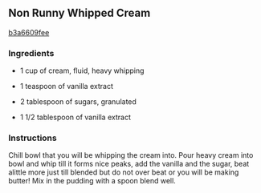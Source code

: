 ## Non Runny Whipped Cream

[b3a6609fee](http://www.food.com/recipe/non-runny-whipped-cream-108260)

### Ingredients

 - 1 cup of cream, fluid, heavy whipping

 - 1 teaspoon of vanilla extract

 - 2 tablespoon of sugars, granulated

 - 1 1/2 tablespoon of vanilla extract

### Instructions

Chill bowl that you will be whipping the cream into. Pour heavy cream into bowl and whip till it forms nice peaks, add the vanilla and the sugar, beat alittle more just till blended but do not over beat or you will be making butter! Mix in the pudding with a spoon blend well.